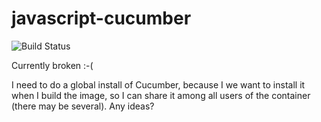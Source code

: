 # javascript-cucumber

![Build Status](https://travis-ci.org/cyber-dojo-languages/javascript-cucumber.svg?branch=master)

Currently broken :-(

I need to do a global install of Cucumber, because
I we want to install it when I build the image, so I can
share it among all users of the container (there may be several).
Any ideas?